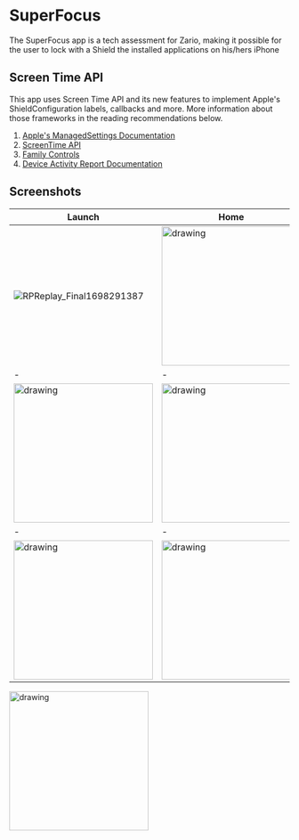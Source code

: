 # SuperFocus

The SuperFocus app is a tech assessment for Zario, making it possible for the user to lock with a Shield the installed applications on his/hers iPhone

## Screen Time API
This app uses Screen Time API and its new features to implement Apple's ShieldConfiguration labels, callbacks and more. 
More information about those frameworks in the reading recommendations  below.

1. [Apple's ManagedSettings Documentation](https://developer.apple.com/documentation/managedsettings)
2. [ScreenTime API](https://developer.apple.com/documentation/screentime)
3. [Family Controls](https://developer.apple.com/documentation/familycontrols)
4. [Device Activity Report Documentation](https://developer.apple.com/documentation/DeviceActivity)

## Screenshots
| Launch | Home | 
| - | - |
| ![RPReplay_Final1698291387](https://github.com/sandorferreira1/SuperFocus/assets/86773115/711ddc15-302c-4fa9-a761-aac9214d63e9) | <img src="https://github.com/sandorferreira1/SuperFocus/assets/86773115/99fa1185-648b-4d66-9820-3d260b0f4237" alt="drawing" width="250"/> |
| - | - |
| <img src="https://github.com/sandorferreira1/SuperFocus/assets/86773115/c60d0ef2-7d1d-4fa3-ae50-2c715a939b0d" alt="drawing" width="250"/> | <img src="https://github.com/sandorferreira1/SuperFocus/assets/86773115/ef0e9c9c-cf97-4b3f-8b62-2480408ef2e9" alt="drawing" width="250"/> |
| - | - |
| <img src="https://github.com/sandorferreira1/SuperFocus/assets/86773115/a19adab8-dfb4-467d-a704-7357812e776a" alt="drawing" width="250"/> | <img src="https://github.com/sandorferreira1/SuperFocus/assets/86773115/65e9c047-e11d-4606-a9c3-1e62f4cb73c2" alt="drawing" width="250"/> |

<img src="https://github.com/sandorferreira1/SuperFocus/assets/86773115/c377facc-608f-4595-a5ba-977778b97e4f" alt="drawing" width="250"/>

